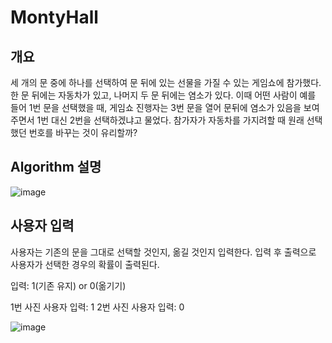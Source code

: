 ﻿# MontyHall

## 개요

세 개의 문 중에 하나를 선택하여 문 뒤에 있는 선물을 가질 수 있는 게임쇼에 참가했다. 한 문 뒤에는 자동차가 있고, 나머지 두 문 뒤에는 염소가 있다. 이때 어떤 사람이 예를 들어 1번 문을 선택했을 때, 게임쇼 진행자는 3번 문을 열어 문뒤에 염소가 있음을 보여주면서 1번 대신 2번을 선택하겠냐고 물었다. 참가자가 자동차를 가지려할 때 원래 선택했던 번호를 바꾸는 것이 유리할까?

## Algorithm 설명

![image](https://user-images.githubusercontent.com/116272739/235628778-03908524-7658-4e23-b39e-b3548a03abf9.png)

## 사용자 입력

사용자는 기존의 문을 그대로 선택할 것인지, 옮길 것인지 입력한다.
입력 후 출력으로 사용자가 선택한 경우의 확률이 출력된다.

입력: 1(기존 유지) or 0(옮기기) 

1번 사진 사용자 입력: 1
2번 사진 사용자 입력: 0

![image](https://user-images.githubusercontent.com/56586470/235640029-3f98910f-a16a-4d4d-a902-b4d36e06b0ad.png)
